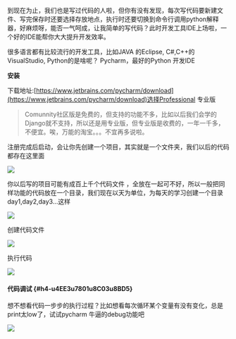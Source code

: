到现在为止，我们也是写过代码的人啦，但你有没有发现，每次写代码要新建文件、写完保存时还要选择存放地点，执行时还要切换到命令行调用python解释器，好麻烦呀，能否一气呵成，让我简单的写代码？此时开发工具IDE上场啦，一个好的IDE能帮你大大提升开发效率。

很多语言都有比较流行的开发工具，比如JAVA 的Eclipse, C\#,C++的VisualStudio, Python的是啥呢？ Pycharm，最好的Python 开发IDE

**安装**

下载地址:[https://www.jetbrains.com/pycharm/download](https://www.jetbrains.com/pycharm/download)选择Professional 专业版

> Comunnity社区版是免费的，但支持的功能不多，比如以后我们会学的Django就不支持，所以还是用专业版，但专业版是收费的，一年一千多，不便宜。唉，万能的淘宝。。。不宜再多说啦。

注册完成后启动，会让你先创建一个项目，其实就是一个文件夹，我们以后的代码都存在这里面

![](https://book.apeland.cn/media/images/2019/02/21/create-project-1.jpeg)

你以后写的项目可能有成百上千个代码文件 ，全放在一起可不好，所以一般把同样功能的代码放在一个目录，我们现在以天为单位，为每天的学习创建一个目录day1,day2,day3…这样

![](https://book.apeland.cn/media/images/2019/02/21/create-dir-1.jpeg)

创建代码文件

![](https://book.apeland.cn/media/images/2019/02/21/create-file-1.jpeg)

执行代码

![](https://book.apeland.cn/media/images/2019/02/21/2.jpeg)

#### 代码调试 {#h4-u4EE3u7801u8C03u8BD5}

想不想看代码一步步的执行过程？比如想看每次循环某个变量有没有变化，总是print太low了，试试pycharm 牛逼的debug功能吧

![](https://book.apeland.cn/media/images/2019/02/21/1.jpeg)

  




